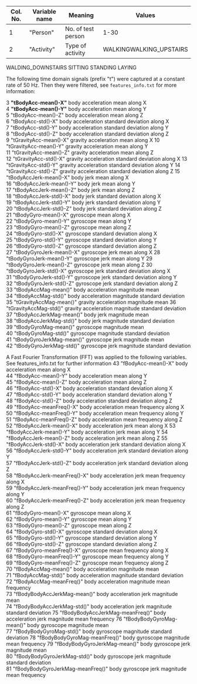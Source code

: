 


|  Col. No.   |	 Variable name  |	 Meaning 	|  Values  |
| ----------- | --------------- | --------- | -------- |
| 1	| "Person"         |  	No. of test person |	1-30 |
|2	|"Activity"      |                 	Type of activity|	WALKINGWALKING_UPSTAIRS
WALDING_DOWNSTAIRS
SITTING
STANDING
LAYING

The following time domain signals (prefix "t") were captured at a constant rate of 50 Hz. Then they were filtered, see `features_info.txt` for more information:

3	  **"tBodyAcc-mean()-X"**
  body acceleration mean along X	
4	  **"tBodyAcc-mean()-Y"**
  body acceleration mean along Y	
5	  "tBodyAcc-mean()-Z"               	body acceleration mean along Z	
6	  "tBodyAcc-std()-X"                 	body acceleration standard deviation along X	
7	  "tBodyAcc-std()-Y"                 	body acceleration standard deviation along  Y	
8	  "tBodyAcc-std()-Z"                 	body acceleration standard deviation along Z	
9	  "tGravityAcc-mean()-X"           	  gravity acceleration mean along X	
10	"tGravityAcc-mean()-Y"           	gravity acceleration mean along Y	
11	"tGravityAcc-mean()-Z"           	gravity acceleration mean along Z	
12	"tGravityAcc-std()-X"           	gravity acceleration standard deviation along X	
13	"tGravityAcc-std()-Y"            	gravity acceleration standard deviation along Y	
14	"tGravityAcc-std()-Z"           	gravity acceleration standard deviation along Z	
15	"tBodyAccJerk-mean()-X"          	body jerk mean along X	
16	"tBodyAccJerk-mean()-Y"         	body jerk mean along Y	
17	"tBodyAccJerk-mean()-Z"          	body jerk mean along Z	
18	"tBodyAccJerk-std()-X"           	body jerk standard deviation along X	
19	"tBodyAccJerk-std()-Y"           	body jerk standard deviation along Y	
20	"tBodyAccJerk-std()-Z"           	body jerk standard deviation along Z	
21	"tBodyGyro-mean()-X"             	gyroscope mean along X	
22	"tBodyGyro-mean()-Y"             	gyroscope mean along Y	
23	"tBodyGyro-mean()-Z"             	gyroscope mean along Z	
24	"tBodyGyro-std()-X"             	gyroscope standard deviation along X	
25	"tBodyGyro-std()-Y"              	gyroscope standard deviation along Y	
26	"tBodyGyro-std()-Z"             	gyroscope standard deviation along Z	
27	"tBodyGyroJerk-mean()-X"         	gyroscope jerk mean along X	
28	"tBodyGyroJerk-mean()-Y"         	gyroscope jerk mean along Y	
29	"tBodyGyroJerk-mean()-Z"         	gyroscope jerk mean along Z	
30	"tBodyGyroJerk-std()-X"         	gyroscope jerk standard deviation along X	
31	"tBodyGyroJerk-std()-Y"          	gyroscope jerk standard deviation along Y	
32	"tBodyGyroJerk-std()-Z"         	gyroscope jerk standard deviation along Z	
33	"tBodyAccMag-mean()"             	body acceleration magnitude mean	
34	"tBodyAccMag-std()"             	body acceleration magnitude standard deviation	
35	"tGravityAccMag-mean()"      	    gravity acceleration magnitude mean	
36	"tGravityAccMag-std()"           	gravity acceleration magnitude standard deviation	
37	"tBodyAccJerkMag-mean()"         	body jerk magnitude mean	
38	"tBodyAccJerkMag-std()"         	body jerk magnitude standard deviation	
39	"tBodyGyroMag-mean()"            	gyroscope magnitude mean	
40	"tBodyGyroMag-std()"             	gyroscope magnitude standard deviation	
41	"tBodyGyroJerkMag-mean()"        	gyroscope jerk magnitude mean	
42	"tBodyGyroJerkMag-std()"         	gyroscope jerk magnitude standard deviation	

A Fast Fourier Transformation (FFT) was applied to the following variables. See features_info.txt for further information
43	"fBodyAcc-mean()-X"              	body acceleration mean along X	
44	"fBodyAcc-mean()-Y"             	body acceleration mean along Y	
45	"fBodyAcc-mean()-Z"              	body acceleration mean along Z	
46	"fBodyAcc-std()-X"               	body acceleration standard deviation along X	
47	"fBodyAcc-std()-Y"               	body acceleration standard deviation along Y	
48	"fBodyAcc-std()-Z"               	body acceleration standard deviation along Z	
49	"fBodyAcc-meanFreq()-X"          	body acceleration mean frequency along X	
50	"fBodyAcc-meanFreq()-Y"         	body acceleration mean frequency along Y	
51	"fBodyAcc-meanFreq()-Z"          	body acceleration mean frequency along Z	
52	"fBodyAccJerk-mean()-X"         	body acceleration jerk mean along X	
53	"fBodyAccJerk-mean()-Y"          	body acceleration jerk mean along Y	
54	"fBodyAccJerk-mean()-Z"         	body acceleration jerk mean along Z	
55	"fBodyAccJerk-std()-X"           	body acceleration jerk standard deviation along X	
56	"fBodyAccJerk-std()-Y"           	body acceleration jerk standard deviation along Y	
57	"fBodyAccJerk-std()-Z"           	body acceleration jerk standard deviation along Z	
58	"fBodyAccJerk-meanFreq()-X"     	body acceleration jerk mean frequency along X	
59	"fBodyAccJerk-meanFreq()-Y"      	body acceleration jerk mean frequency along Y	
60	 "fBodyAccJerk-meanFreq()-Z"     	body acceleration jerk mean frequency along Z	
61	"fBodyGyro-mean()-X"             	gyroscope mean along X	
62	"fBodyGyro-mean()-Y"             	gyroscope mean along Y	
63	"fBodyGyro-mean()-Z"             	gyroscope mean along Z	
64	"fBodyGyro-std()-X"             	gyroscope standard deviation along X	
65	"fBodyGyro-std()-Y"              	gyroscope standard deviation along Y	
66	"fBodyGyro-std()-Z"             	gyroscope standard deviation along Z	
67	"fBodyGyro-meanFreq()-X"         	gyroscope mean frequency along X	
68	"fBodyGyro-meanFreq()-Y"         	gyroscope mean frequency along Y	
69	"fBodyGyro-meanFreq()-Z"         	gyroscope mean frequency along Z	
70	"fBodyAccMag-mean()"             	body acceleration magnitude mean	
71	"fBodyAccMag-std()"              	body acceleration magnitude standard deviation	
72	"fBodyAccMag-meanFreq()"         	body acceleration magnitude mean frequency	
73	"fBodyBodyAccJerkMag-mean()"     	body acceleration jerk magnitude mean	
74	"fBodyBodyAccJerkMag-std()"     	body acceleration jerk magnitude standard deviation	
75	"fBodyBodyAccJerkMag-meanFreq()" 	body acceleration jerk magnitude mean frequency	
76	"fBodyBodyGyroMag-mean()"       	body gyroscope magnitude mean	
77	"fBodyBodyGyroMag-std()"         	body gyroscope magnitude standard deviation	
78	"fBodyBodyGyroMag-meanFreq()"   	body gyroscope magnitude mean frequency	
79	"fBodyBodyGyroJerkMag-mean()"    	body gyroscope jerk magnitude mean	
80	"fBodyBodyGyroJerkMag-std()"     	body gyroscope jerk magnitude standard deviation	
81	"fBodyBodyGyroJerkMag-meanFreq()"	body gyroscope jerk magnitude mean frequency	

